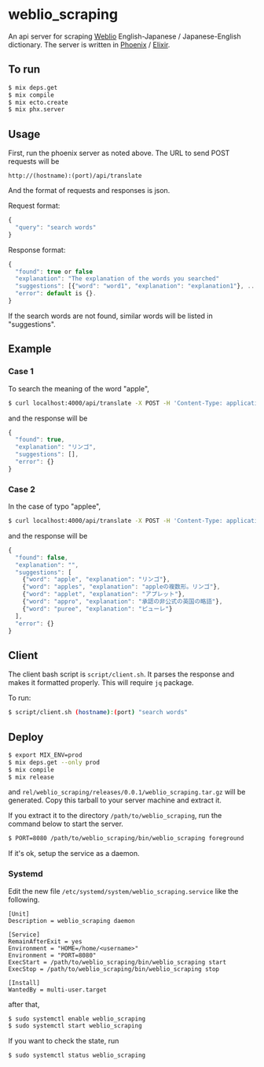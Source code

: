 # weblio_scraping

An api server for scraping [Weblio](http://ejje.weblio.jp) English-Japanese / Japanese-English dictionary.
The server is written in [Phoenix](http://phoenixframework.org) / [Elixir](https://elixir-lang.org).

## To run

```bash
$ mix deps.get
$ mix compile
$ mix ecto.create
$ mix phx.server
```

## Usage

First, run the phoenix server as noted above.
The URL to send POST requests will be
```
http://(hostname):(port)/api/translate
```
And the format of requests and responses is json.

Request format:
```js
{
  "query": "search words"
}
```

Response format:
```js
{
  "found": true or false
  "explanation": "The explanation of the words you searched"
  "suggestions": [{"word": "word1", "explanation": "explanation1"}, ...]
  "error": default is {}.
}
```
If the search words are not found, similar words will be listed in "suggestions".

## Example

### Case 1

To search the meaning of the word "apple",
```bash
$ curl localhost:4000/api/translate -X POST -H 'Content-Type: application/json' -d '{"query": "apple"}'
```
and the response will be
```js
{
  "found": true,
  "explanation": "リンゴ",
  "suggestions": [],
  "error": {}
}
```

### Case 2

In the case of typo "applee",
```bash
$ curl localhost:4000/api/translate -X POST -H 'Content-Type: application/json' -d '{"query": "applee"}'
```
and the response will be
```js
{
  "found": false,
  "explanation": "",
  "suggestions": [
    {"word": "apple", "explanation": "リンゴ"},
    {"word": "apples", "explanation": "appleの複数形。リンゴ"},
    {"word": "applet", "explanation": "アプレット"},
    {"word": "appro", "explanation": "承認の非公式の英国の略語"},
    {"word": "puree", "explanation": "ピューレ"}
  ],
  "error": {}
}
```

## Client

The client bash script is `script/client.sh`.
It parses the response and makes it formatted properly.
This will require `jq` package.

To run:
```bash
$ script/client.sh (hostname):(port) "search words"
```
## Deploy

```bash
$ export MIX_ENV=prod
$ mix deps.get --only prod
$ mix compile
$ mix release
```
and `rel/weblio_scraping/releases/0.0.1/weblio_scraping.tar.gz` will be generated.
Copy this tarball to your server machine and extract it.

If you extract it to the directory `/path/to/weblio_scraping`, run the command below to start the server.
```bash
$ PORT=8080 /path/to/weblio_scraping/bin/weblio_scraping foreground
```

If it's ok, setup the service as a daemon.

### Systemd

Edit the new file `/etc/systemd/system/weblio_scraping.service` like the following.
```
[Unit]
Description = weblio_scraping daemon

[Service]
RemainAfterExit = yes
Environment = "HOME=/home/<username>"
Environment = "PORT=8080"
ExecStart = /path/to/weblio_scraping/bin/weblio_scraping start
ExecStop = /path/to/weblio_scraping/bin/weblio_scraping stop

[Install]
WantedBy = multi-user.target
```
after that,
```bash
$ sudo systemctl enable weblio_scraping
$ sudo systemctl start weblio_scraping
```
If you want to check the state, run
```bash
$ sudo systemctl status weblio_scraping
```
